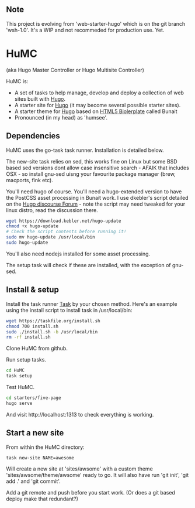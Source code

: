 ## Note

This project is evolving from 'web-starter-hugo' which is on the git branch 'wsh-1.0'. It's a WIP and not recommeded for production use. Yet.

# HuMC

(aka Hugo Master Controller or Hugo Multisite Controller)

HuMC is:

- A set of tasks to help manage, develop and deploy a collection of web sites built with [Hugo]().
- A starter site for [Hugo]() (it may become several possible starter sites).
- A starter theme for [Hugo]() based on [HTML5 Biolerplate]() called Bunait
- Pronounced (in my head) as 'humsee'.


## Dependencies

HuMC uses the go-task task runner. Installation is detailed below.

The new-site task relies on sed, this works fine on Linux but some BSD based sed versions dont allow case insensitive search - AFAIK that includes OSX - so install gnu-sed uisng your favourite package manager (brew, macports, fink etc).

You'll need hugo of course. You'll need a hugo-extended version to have the PostCSS asset processing in Bunait work. I use dkebler's script detailed on the [Hugo discourse Forum](https://discourse.gohugo.io/t/script-to-install-latest-hugo-release-on-macos-and-ubuntu/14774/14) - note the script may need tweaked for your linux distro, read the discussion there.

```bash
wget https://download.kebler.net/hugo-update
chmod +x hugo-update
# Check the script contents before running it!
sudo mv hugo-update /usr/local/bin
sudo hugo-update
```

You'll also need nodejs installed for some asset processing.

The setup task will check if these are installed, with the exception of gnu-sed.


## Install & setup

Install the task runner [Task](https://taskfile.org/#/installation) by your chosen method. Here's an example using the install script to install task in /usr/local/bin:

```bash
wget https://taskfile.org/install.sh
chmod 700 install.sh
sudo ./install.sh -b /usr/local/bin
rm -rf install.sh
```

Clone HuMC from github.

Run setup tasks.

```bash
cd HuMC
task setup
```

Test HuMC.

```bash
cd starters/five-page
hugo serve
```

And visit http://localhost:1313 to check everything is working.


## Start a new site

From within the HuMC directory:

```bash
task new-site NAME=awesome
```

Will create a new site at 'sites/awsome' with a custom theme 'sites/awsome/theme/awsome' ready to go. It will also have run 'git init', 'git add .' and 'git commit'.

Add a git remote and push before you start work.
(Or does a git based deploy make that redundant?)
